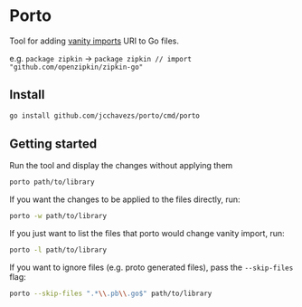 # Porto

Tool for adding [vanity imports](https://sagikazarmark.hu/blog/vanity-import-paths-in-go/) URI to Go files.

e.g. `package zipkin` -> `package zipkin // import "github.com/openzipkin/zipkin-go"`

## Install

```bash
go install github.com/jcchavezs/porto/cmd/porto
```

## Getting started

Run the tool and display the changes without applying them

```bash
porto path/to/library
```

If you want the changes to be applied to the files directly, run:

```bash
porto -w path/to/library
```

If you just want to list the files that porto would change vanity import, run:

```bash
porto -l path/to/library
```

If you want to ignore files (e.g. proto generated files), pass the `--skip-files` flag:

```bash
porto --skip-files ".*\\.pb\\.go$" path/to/library
```
